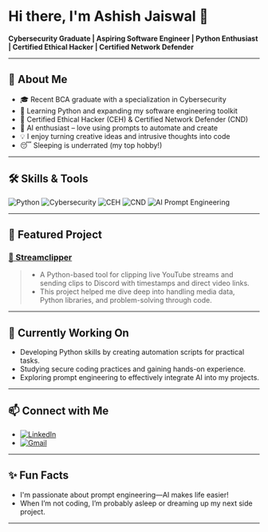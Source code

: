 # Hi there, I'm Ashish Jaiswal 👋

**Cybersecurity Graduate | Aspiring Software Engineer | Python Enthusiast | Certified Ethical Hacker | Certified Network Defender**

---

## 🚀 About Me

- 🎓 Recent BCA graduate with a specialization in Cybersecurity
- 🐍 Learning Python and expanding my software engineering toolkit
- 📜 Certified Ethical Hacker (CEH) & Certified Network Defender (CND)
- 🤖 AI enthusiast – love using prompts to automate and create
- 💡 I enjoy turning creative ideas and intrusive thoughts into code
- 😴 Sleeping is underrated (my top hobby!)

---

## 🛠️ Skills & Tools

![Python](https://img.shields.io/badge/Python-3776AB?style=flat&logo=python&logoColor=white)
![Cybersecurity](https://img.shields.io/badge/Cybersecurity-blue?style=flat)
![CEH](https://img.shields.io/badge/Certified%20Ethical%20Hacker-EC--Council-red?style=flat)
![CND](https://img.shields.io/badge/Certified%20Network%20Defender-EC--Council-green?style=flat)
![AI Prompt Engineering](https://img.shields.io/badge/Prompt_Engineering-AI%20Powered-informational?style=plastic&logo=OpenAI&logoColor=white)

---

## 🌟 Featured Project

### [🔗 Streamclipper](https://github.com/iamashish-1/Streamclipper)

> - A Python-based tool for clipping live YouTube streams and sending clips to Discord with timestamps and direct video links.
> - This project helped me dive deep into handling media data, Python libraries, and problem-solving through code.

---

## 🔧 Currently Working On

- Developing Python skills by creating automation scripts for practical tasks.
- Studying secure coding practices and gaining hands-on experience.
- Exploring prompt engineering to effectively integrate AI into my projects.

---


## 📫 Connect with Me

- [![LinkedIn](https://img.shields.io/badge/LinkedIn-blue?style=flat&logo=linkedin)](https://www.linkedin.com/in/ashishjaiswal2/)  
- [![Gmail](https://img.shields.io/badge/Gmail-D14836?style=flat&logo=gmail&logoColor=white)](mailto:connect.ashishjaiswalofficial@gmail.com)


---

## ✨ Fun Facts

- I'm passionate about prompt engineering—AI makes life easier!
- When I’m not coding, I’m probably asleep or dreaming up my next side project.

---

